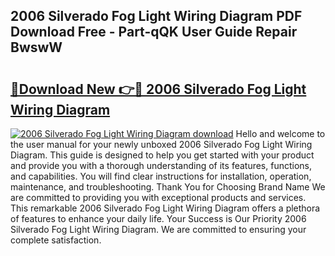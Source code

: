 ## 2006 Silverado Fog Light Wiring Diagram PDF Download Free - Part-qQK User Guide Repair BwswW

# <h2><a href="http://dfqzmmb.blite.top/?on=2006+Silverado+Fog+Light+Wiring+Diagram">🔗Download New 👉🔴 2006 Silverado Fog Light Wiring Diagram</a></h2>

[![2006 Silverado Fog Light Wiring Diagram download](https://i.imgur.com/lujVjoI.png)](http://dfqzmmb.blite.top/?on=2006+Silverado+Fog+Light+Wiring+Diagram)
Hello and welcome to the user manual for your newly unboxed 2006 Silverado Fog Light Wiring Diagram. This guide is designed to help you get started with your product and provide you with a thorough understanding of its features, functions, and capabilities. You will find clear instructions for installation, operation, maintenance, and troubleshooting. Thank You for Choosing Brand Name We are committed to providing you with exceptional products and services. This remarkable 2006 Silverado Fog Light Wiring Diagram offers a plethora of features to enhance your daily life. Your Success is Our Priority 2006 Silverado Fog Light Wiring Diagram. We are committed to ensuring your complete satisfaction.
